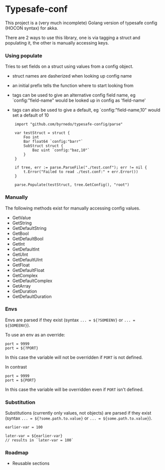 # Typesafe-conf

This project is a (very much incomplete) Golang version of typesafe config (HOCON syntax) for akka.

There are 2 ways to use this library, one is via tagging a struct and populating it, the other is manually accessing keys.


### Using populate

Tries to set fields on a struct using values from a config object.

 - struct names are dasherized when looking up config name
 - an initial prefix tells the function where to start looking from
 - tags can be used to give an alternative config field name, eg `config:"field-name" would be looked up in config as 'field-name'
 - tags can also be used to give a default, eg `config:"field-name,10" would set a default of 10
 
        import "github.com/byrnedo/typesafe-config/parse"
 		
        var testStruct = struct {
            Foo int
            Bar float64 `config:"barr"`
            SubStruct struct {
                Baz uint `config:"baz,10"`
            }
        }
 		
    	if tree, err := parse.ParseFile("./test.conf"); err != nil {
    		t.Error("Failed to read ./test.conf:" + err.Error())
    	}
    
    	parse.Populate(testStruct, tree.GetConfig(), "root")

### Manually

The following methods exist for manually accessing config values.

 - GetValue
 - GetString
 - GetDefaultString
 - GetBool
 - GetDefaultBool
 - GetInt
 - GetDefaultInt
 - GetUInt
 - GetDefaultUInt
 - GetFloat
 - GetDefaultFloat
 - GetComplex
 - GetDefaultComplex
 - GetArray
 - GetDuration
 - GetDefaultDuration

 
### Envs
 
Envs are parsed if they exist (syntax `... = ${?SOMEENV}` or `... = ${SOMEENV}`).

To use an env as an override:

    port = 9999
    port = ${?PORT}
        
In this case the variable will not be overridden if `PORT` is not defined.

In contrast

    port = 9999
    port = ${PORT}
    
In this case the variable will be overridden even if `PORT` isn't defined.

### Substitution

Substitutions (currently only values, not objects) are parsed if they exist (syntax `... = ${?some.path.to.value}` or `... = ${some.path.to.value}`).


    earlier-var = 100

    later-var = ${earlier-var}
    // results in `later-var = 100`
 
### Roadmap

 - Reusable sections
 
